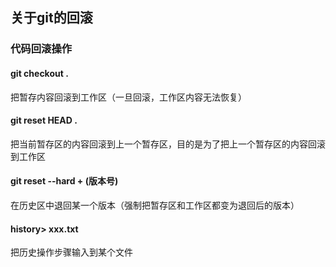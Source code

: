 ## 关于git的回滚



### 代码回滚操作

#### git checkout  .

把暂存内容回滚到工作区（一旦回滚，工作区内容无法恢复）

#### git reset HEAD .

把当前暂存区的内容回滚到上一个暂存区，目的是为了把上一个暂存区的内容回滚到工作区

#### git reset --hard + (版本号)

在历史区中退回某一个版本（强制把暂存区和工作区都变为退回后的版本）

#### history> xxx.txt

把历史操作步骤输入到某个文件